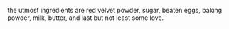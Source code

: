 the utmost ingredients are 
red velvet powder,
sugar,
beaten eggs,
baking powder,
milk,
butter,
and last but not least some love.